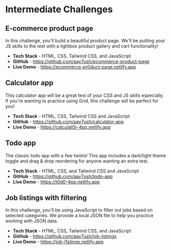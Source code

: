 # Intermediate Challenges

## E-commerce product page

In this challenge, you'll build a beautiful product page. We'll be putting your JS skills to the test with a lightbox product gallery and cart functionality!

- **Tech Stack** - HTML, CSS, Tailwind CSS, and JavaScript
- **GitHub** - <https://github.com/aay7ush/ecommerce-product-page>
- **Live Demo** - <https://ecommerce-pr0duct-page.netlify.app>

## Calculator app

This calculator app will be a great test of your CSS and JS skills especially. If you're wanting to practice using Grid, this challenge will be perfect for you!

- **Tech Stack** - HTML, CSS, Tailwind CSS and JavaScript
- **GitHub** - <https://github.com/aay7ush/calculator-app>
- **Live Demo** - <https://calculat0r-4pp.netlify.app>

## Todo app

The classic todo app with a few twists! This app includes a dark/light theme toggle and drag & drop reordering for anyone wanting an extra test.

- **Tech Stack** - HTML, CSS, and Tailwind CSS and JavaScript
- **GitHub** - <https://github.com/aay7ush/todo-app>
- **Live Demo** - <https://t0d0-4pp.netlify.app>

## Job listings with filtering

In this challenge, you'll be using JavaScript to filter out jobs based on selected categories. We provide a local JSON file to help you practice working with JSON data.

- **Tech Stack** - HTML, CSS, Tailwind CSS, and JavaScript
- **GitHub** - <https://github.com/aay7ush/job-listings>
- **Live Demo** - <https://job-l1stings.netlify.app>
